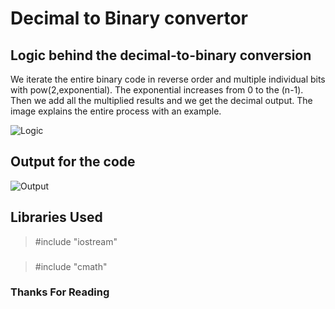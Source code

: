 # Decimal to Binary convertor

## Logic behind the decimal-to-binary conversion

We iterate the entire binary code in reverse order and multiple individual bits with pow(2,exponential). The exponential increases from 0 to the (n-1). Then we add all the multiplied results and we get the decimal output. The image explains the entire process with an example.

![Logic](Images/logic.jpeg)


## Output for the code

![Output](Images/output.png)

## Libraries Used

>#include "iostream"
###
>#include "cmath"

### Thanks For Reading
